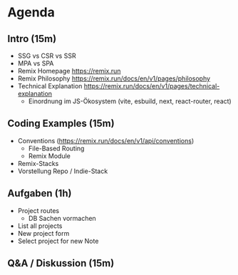 # Agenda

## Intro (15m)

- SSG vs CSR vs SSR
- MPA vs SPA
- Remix Homepage https://remix.run
- Remix Philosophy https://remix.run/docs/en/v1/pages/philosophy
- Technical Explanation https://remix.run/docs/en/v1/pages/technical-explanation
  - Einordnung im JS-Ökosystem (vite, esbuild, next, react-router, react)

## Coding Examples (15m)

- Conventions (https://remix.run/docs/en/v1/api/conventions)
  - File-Based Routing
  - Remix Module
- Remix-Stacks
- Vorstellung Repo / Indie-Stack

## Aufgaben (1h)

- Project routes
  - DB Sachen vormachen
- List all projects
- New project form
- Select project for new Note

## Q&A / Diskussion (15m)
